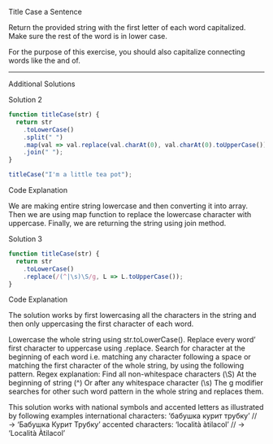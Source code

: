 Title Case a Sentence

Return the provided string with the first letter of each word capitalized. Make sure the rest of the word is in lower case.

For the purpose of this exercise, you should also capitalize connecting words like the and of.

-------------

Additional Solutions

Solution 2
```js
function titleCase(str) {
  return str
    .toLowerCase()
    .split(" ")
    .map(val => val.replace(val.charAt(0), val.charAt(0).toUpperCase()))
    .join(" ");
}

titleCase("I'm a little tea pot");
```
Code Explanation

We are making entire string lowercase and then converting it into array. Then we are using map function to replace the lowercase character with uppercase. Finally, we are returning the string using join method.


Solution 3
```js
function titleCase(str) {
  return str
    .toLowerCase()
    .replace(/(^|\s)\S/g, L => L.toUpperCase());
}
```
Code Explanation

The solution works by first lowercasing all the characters in the string and then only uppercasing the first character of each word.

Lowercase the whole string using str.toLowerCase().
Replace every word’ first character to uppercase using .replace.
Search for character at the beginning of each word i.e. matching any character following a space or matching the first character of the whole string, by using the following pattern.
Regex explanation:
Find all non-whitespace characters (\S)
At the beginning of string (^)
Or after any whitespace character (\s)
The g modifier searches for other such word pattern in the whole string and replaces them.

This solution works with national symbols and accented letters as illustrated by following examples
international characters: ‘бабушка курит трубку’ // → ‘Бабушка Курит Трубку’
accented characters: ‘località àtilacol’ // → ‘Località Àtilacol’